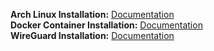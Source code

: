 **Arch Linux Installation:** [Documentation](https://bentonraymer.github.io/arch)  
**Docker Container Installation:** [Documentation](https://bentonraymer.github.io/docker)  
**WireGuard Installation:** [Documentation](https://bentonraymer.github.io/wireguard)
